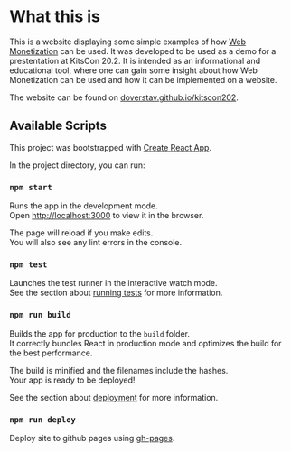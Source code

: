 # What this is

This is a website displaying some simple examples of how [Web Monetization](https://webmonetization.org/) can be used. It was developed to be used as a demo for a prestentation at KitsCon 20.2. It is intended as an informational and educational tool, where one can gain some insight about how Web Monetization can be used and how it can be implemented on a website.

The website can be found on [doverstav.github.io/kitscon202](https://doverstav.github.io/kitscon202/).

## Available Scripts

This project was bootstrapped with [Create React App](https://github.com/facebook/create-react-app).

In the project directory, you can run:

### `npm start`

Runs the app in the development mode.<br />
Open [http://localhost:3000](http://localhost:3000) to view it in the browser.

The page will reload if you make edits.<br />
You will also see any lint errors in the console.

### `npm test`

Launches the test runner in the interactive watch mode.<br />
See the section about [running tests](https://facebook.github.io/create-react-app/docs/running-tests) for more information.

### `npm run build`

Builds the app for production to the `build` folder.<br />
It correctly bundles React in production mode and optimizes the build for the best performance.

The build is minified and the filenames include the hashes.<br />
Your app is ready to be deployed!

See the section about [deployment](https://facebook.github.io/create-react-app/docs/deployment) for more information.

### `npm run deploy`

Deploy site to github pages using [gh-pages](https://www.npmjs.com/package/gh-pages).